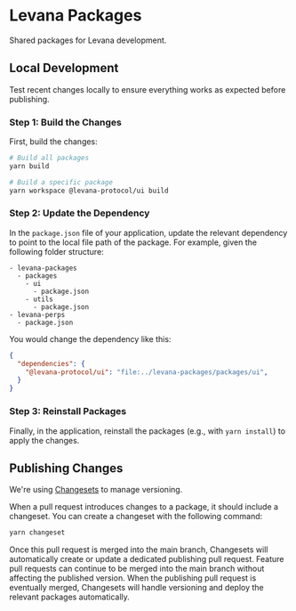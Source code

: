 # Levana Packages

Shared packages for Levana development.

## Local Development

Test recent changes locally to ensure everything works as expected before publishing.

### Step 1: Build the Changes

First, build the changes:

```zsh
# Build all packages
yarn build 

# Build a specific package
yarn workspace @levana-protocol/ui build 
```

### Step 2: Update the Dependency

In the `package.json` file of your application, update the relevant dependency to point to the local file path of the package. For example, given the following folder structure:

```
- levana-packages
  - packages
    - ui
      - package.json
    - utils
      - package.json
- levana-perps
  - package.json  
```

You would change the dependency like this:

```json
{
  "dependencies": {
    "@levana-protocol/ui": "file:../levana-packages/packages/ui",
  }
}
```

### Step 3: Reinstall Packages

Finally, in the application, reinstall the packages (e.g., with `yarn install`) to apply the changes.

## Publishing Changes

We're using [Changesets](https://github.com/changesets/changesets) to manage versioning. 

When a pull request introduces changes to a package, it should include a changeset. You can create a changeset with the following command:

```zsh
yarn changeset
```

Once this pull request is merged into the main branch, Changesets will automatically create or update a dedicated publishing pull request. Feature pull requests can continue to be merged into the main branch without affecting the published version. When the publishing pull request is eventually merged, Changesets will handle versioning and deploy the relevant packages automatically.
